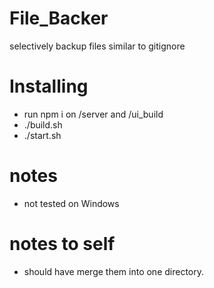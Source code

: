 # File_Backer
selectively backup files similar to gitignore
# Installing
- run npm i on /server and /ui_build
- ./build.sh
- ./start.sh
# notes
- not tested on Windows
# notes to self
- should have merge them into one directory.
